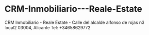 # CRM-Inmobiliario---Reale-Estate
CRM Inmobiliario - Reale Estate  - Calle del alcalde alfonso de rojas n3 local2 03004, Alicante Tel: +34658629772
